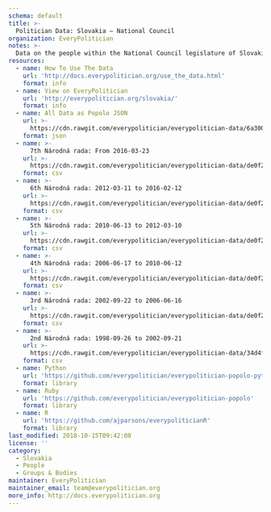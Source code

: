 ```yaml
---
schema: default
title: >-
  Politician Data: Slovakia — National Council
organization: EveryPolitician
notes: >-
  Data on the people within the National Council legislature of Slovakia.
resources:
  - name: How To Use The Data
    url: 'http://docs.everypolitician.org/use_the_data.html'
    format: info
  - name: View on EveryPolitician
    url: 'http://everypolitician.org/slovakia/'
    format: info
  - name: All Data as Popolo JSON
    url: >-
      https://cdn.rawgit.com/everypolitician/everypolitician-data/6a3005d065b5ce680612a05674a913aaf09ea06e/data/Slovakia/National_Council/ep-popolo-v1.0.json
    format: json
  - name: >-
      7th Národná rada: From 2016-03-23
    url: >-
      https://cdn.rawgit.com/everypolitician/everypolitician-data/de0f201aad86ff35476c5c0c76434faadb741dd5/data/Slovakia/National_Council/term-7.csv
    format: csv
  - name: >-
      6th Národná rada: 2012-03-11 to 2016-02-12
    url: >-
      https://cdn.rawgit.com/everypolitician/everypolitician-data/de0f201aad86ff35476c5c0c76434faadb741dd5/data/Slovakia/National_Council/term-6.csv
    format: csv
  - name: >-
      5th Národná rada: 2010-06-13 to 2012-03-10
    url: >-
      https://cdn.rawgit.com/everypolitician/everypolitician-data/de0f201aad86ff35476c5c0c76434faadb741dd5/data/Slovakia/National_Council/term-5.csv
    format: csv
  - name: >-
      4th Národná rada: 2006-06-17 to 2010-06-12
    url: >-
      https://cdn.rawgit.com/everypolitician/everypolitician-data/de0f201aad86ff35476c5c0c76434faadb741dd5/data/Slovakia/National_Council/term-4.csv
    format: csv
  - name: >-
      3rd Národná rada: 2002-09-22 to 2006-06-16
    url: >-
      https://cdn.rawgit.com/everypolitician/everypolitician-data/de0f201aad86ff35476c5c0c76434faadb741dd5/data/Slovakia/National_Council/term-3.csv
    format: csv
  - name: >-
      2nd Národná rada: 1998-09-26 to 2002-09-21
    url: >-
      https://cdn.rawgit.com/everypolitician/everypolitician-data/34d4f38e1fc8d0be0dcf03b0944767b1b4fd87e5/data/Slovakia/National_Council/term-2.csv
    format: csv
  - name: Python
    url: 'https://github.com/everypolitician/everypolitician-popolo-python'
    format: library
  - name: Ruby
    url: 'https://github.com/everypolitician/everypolitician-popolo'
    format: library
  - name: R
    url: 'https://github.com/ajparsons/everypoliticianR'
    format: library
last_modified: 2018-10-15T09:42:00
license: ''
category:
  - Slovakia
  - People
  - Groups & Bodies
maintainer: EveryPolitician
maintainer_email: team@everypolitician.org
more_info: http://docs.everypolitician.org
---
```

